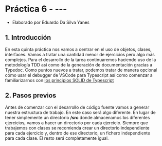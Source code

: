 # Práctica 6 - ---
* Elaborado por Eduardo Da Silva Yanes

## 1. Introducción
En esta quinta práctica nos vamos a centrar en el uso de objetos, clases, interfaces. Vamos a tratar una cantidad menor de ejercicios pero algo más complejos. Para el desarrollo
de la tarea continuaremos haciendo uso de la metodología TDD así como de la generación de documentación gracias a Typedoc. Como puntos nuevos a tratar, podemos tratar de manera 
opcional cómo usar el debugger de VSCode para Typescript así como comenzar a familiarizarnos con [los principios SOLID de Typescript](https://samueleresca.net/solid-principles-using-typescript/)

## 2. Pasos previos
Antes de comenzar con el desarrollo de código fuente vamos a generar nuestra estructura de trabajo. En este caso será algo diferente. En lugar de tener simplemente un directorio **/src** donde almacenamos los diferentes ejercicios, vamos a hacer un directorio por cada ejercicio. Siempre que trabajemos con clases se recomienda crear un directorio independiente para cada ejercicio y, dentro de ese directorio, un fichero independiente para cada clase.
El resto será completamente igual.